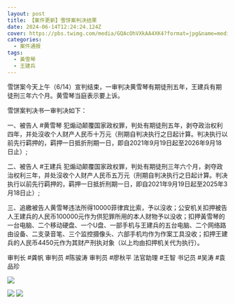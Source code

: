```yaml
---
layout: post
title: 【案件更新】雪饼案判决结果
date: 2024-06-14T12:24:24.124Z
cover: https://pbs.twimg.com/media/GQAcOhVXkAA4XK4?format=jpg&name=medium
categories:
  - 案件通报
tags:
  - 黃雪琴
  - 王建兵
---
```


雪饼案今天上午（6/14）宣判结束，一审判决黄雪琴有期徒刑五年，王建兵有期徒刑三年六个月。黄雪琴当庭表示要上诉。

雪饼案判决书一审判决如下：

一、被告人 #黄雪琴 犯煽动颠覆国家政权罪，判处有期徒刑五年，剥夺政治权利四年，并处沒收个人财产人民币十万元（刑期自判决执行之日起计算。判决执行以前先行羁押的，羁押一日抵折刑期一日，即自2021年9月19日起至2026年9月18日止）; 

二、被告人 #王建兵 犯煽动颠覆国家政权罪，判处有期徒刑三年六个月，剥夺政治权利三年，并处沒收个人财产人民币五万元（刑期自判决执行之日起计算。判决执行以前先行羁押的，羁押一日抵折刑期一日，即自2021年9月19日起至2025年3月18日止）; 

三、追繳被告人黄雪琴违法所得10000菲律宾比索，予以沒收；公安机关扣押被告人王建兵的人民币100000元作为供犯罪所用的本人财物予以没收；扣押黃雪琴的一台电脑、二个移动硬盘、一个U盘、一部手机与王建兵的五台电脑、二个网络路由设备、二支录音笔、三个监控摄像头、六部手机均作为作案工具没收；扣押王建兵的人民币4450元作为其财产刑执对象（以上均由扣押机关代为执行）。

审判长   #龚帆
审判员   #陈骏涛
审判员   #廖秋平
法官助理 #王智
书记员    #吴涛 #袁品珍


![](https://pbs.twimg.com/media/GQAcOhVXkAA4XK4?format=jpg&name=medium)

![](https://pbs.twimg.com/media/GQAmd06W4AAVb7I?format=jpg&name=medium)
![](https://pbs.twimg.com/media/GQAmd05WAAA0jBI?format=jpg&name=medium)